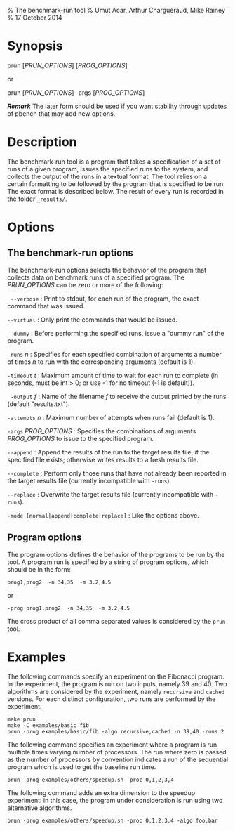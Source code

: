 % The benchmark-run tool
% Umut Acar, Arthur Charguéraud, Mike Rainey
% 17 October 2014

Synopsis
========

prun [*PRUN_OPTIONS*] [*PROG_OPTIONS*]

or

prun [*PRUN_OPTIONS*] -args  [*PROG_OPTIONS*]

***Remark*** The later form should be used if you want stability
through updates of pbench that may add new options.

Description
===========

The benchmark-run tool is a program that takes a specification of a
set of runs of a given program, issues the specified runs to the
system, and collects the output of the runs in a textual format. The
tool relies on a certain formatting to be followed by the program that
is specified to be run. The exact format is described below. The
result of every run is recorded in the folder `_results/`.

Options
=======

The benchmark-run options
-------------------------

The benchmark-run options selects the behavior of the program that
collects data on benchmark runs of a specified program. The
*PRUN_OPTIONS* can be zero or more of the following:

` --verbose`
:    Print to stdout, for each run of the program, the exact command that was issued.

`--virtual`
:    Only print the commands that would be issued.

`--dummy`
:    Before performing the specified runs, issue a "dummy run" of the program.

`-runs` *n*
:    Specifies for each specified combination of arguments a number of times *n* to
     run with the corresponding arguments (default is 1).

`-timeout` *t*
:    Maximum amount of time to wait for each run to complete (in seconds,
     must be int > 0; or use -1 for no timeout (-1 is default)).

` -output` *f*
:    Name of the filename *f* to receive the output printed by the runs
     (default "results.txt").

`-attempts` *n*
:    Maximum number of attempts when runs fail (default is 1).

`-args` *PROG_OPTIONS*
:    Specifies the combinations of arguments *PROG_OPTIONS* to issue to the
     specified program.

`--append`
:    Append the results of the run to the target results file, if the specified
     file exists; otherwise writes results to a fresh results file.

`--complete`
:    Perform only those runs that have not already been reported in the target 
     results file (currently incompatible with `-runs`).

`--replace`
:    Overwrite the target results file (currently incompatible with `-runs`).

`-mode [normal|append|complete|replace]`
:    Like the options above.

Program options
---------------

The program options defines the behavior of the programs to be run by
the tool. A program run is specified by a string of program options,
which should be in the form:

    prog1,prog2  -n 34,35  -m 3.2,4.5

or

    -prog prog1,prog2  -n 34,35  -m 3.2,4.5

The cross product of all comma separated values is considered by the
`prun` tool.

Examples
========

The following commands specify an experiment on the Fibonacci
program. In the experiment, the program is run on two inputs, namely
39 and 40. Two algorithms are considered by the experiment, namely
`recursive` and `cached` versions. For each distinct configuration,
two runs are performed by the experiment.

    make prun
    make -C examples/basic fib
    prun -prog examples/basic/fib -algo recursive,cached -n 39,40 -runs 2

The following command specifies an experiment where a program is run
multiple times varying number of processors. The run where zero is
passed as the number of processors by convention indicates a run of
the sequential program which is used to get the baseline run time.

    prun -prog examples/others/speedup.sh -proc 0,1,2,3,4

The following command adds an extra dimension to the speedup
experiment: in this case, the program under consideration is run using
two alternative algorithms.

    prun -prog examples/others/speedup.sh -proc 0,1,2,3,4 -algo foo,bar

